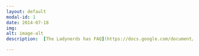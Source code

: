 ```yaml
---
layout: default
modal-id: 1
date: 2014-07-18
img: 
alt: image-alt  
description:  [The Ladynerds has FAQ](https://docs.google.com/document/d/19wgqMOq82-o8D1ja_1tv36rMhqkduF1AdR7SNK8v_oY/edit?usp=sharing)

---
```

